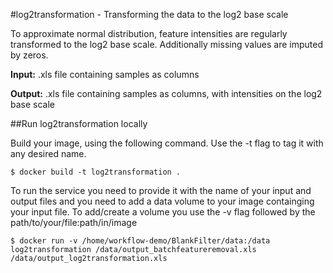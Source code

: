 #log2transformation - Transforming the data to the log2 base scale

To approximate normal distribution, feature intensities are regularly transformed to the log2 base scale. Additionally missing values are imputed by zeros.

**Input:** .xls file containing samples as columns

**Output:** .xls file containing samples as columns, with intensities on the log2 base scale

##Run log2transformation locally

Build your image, using the following command. Use the -t flag to tag it with any desired name.

```
$ docker build -t log2transformation .
```

To run the service you need to provide it with the name of your input and output files and you need to add a data volume to your image containging your input file. To add/create a volume you use the -v flag followed by the path/to/your/file:path/in/image

```
$ docker run -v /home/workflow-demo/BlankFilter/data:/data log2transformation /data/output_batchfeatureremoval.xls /data/output_log2transformation.xls
```
